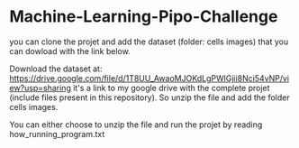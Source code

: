 # Machine-Learning-Pipo-Challenge

you can clone the projet and add the dataset (folder: cells images) that you can dowload with the link below.

Download the dataset at: https://drive.google.com/file/d/1T8UU_AwaoMJOKdLgPWlGjii8Nci54vNP/view?usp=sharing
it's a link to my google drive with the complete projet (include files present in this repository). So unzip the file and add the folder cells images.

You can either choose to unzip the file and run the projet by reading how_running_program.txt
